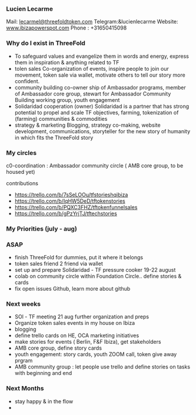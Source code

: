 ### Lucien Lecarme

Mail: lecarmel@threefoldtoken.com
Telegram:&lucienlecarme
Website: www.ibizapowerspot.com
Phone : +31650415098

### Why do I exist in ThreeFold
-	To safeguard values and evangelize them in words and energy, express them in inspiration & anything related to TF
- tolen sales
Co-organization of events, inspire people to join our movement, token sale via wallet, motivate others to tell our story more confident.
- community building
co-owner ship of Ambassador programs, member of Ambassador core group, stewart for Ambassador Community Building working group, youth engagement
- Solidaridad cooperation (owner)
Solidaridad is a partner that has strong potential to propel and scale TF objectives, farming, tokenization of (farming) communities & commodities
- strategy & marketing
Blogging, strategy co-making, website development, communications,  storyteller for the new story of humanity in which fits the ThreeFold story

### My circles
c0-coordination : Ambassador community circle ( AMB core group, to be housed yet)

contributions
- https://trello.com/b/7sSeLOOu/tfstorieshqibiza
- https://trello.com/b/IqHW5DeD/tftokenstories
- https://trello.com/b/PQXC3FHZ/tftokenfunnelsales
- https://trello.com/b/gPzYrjTJ/tftechstories


### My Priorities (july - aug)

### ASAP
-	finish ThreeFold for dummies, put it where it belongs
-   token sales friend 2 friend via wallet
-   set up and prepare Solidaridad - TF pressure cooker 19-22 august
-   colab on community circle within Foundation Circle.. define stories & cards
-   fix open issues Github, learn more about github


### Next weeks
- SOl - TF meeting 21 aug further organization and preps
- Organize token sales events in my house on Ibiza
- blogging
- define trello cards on HE, OCA marketing initiatives
- make stories for events ( Berlin, F&F Ibiza), get stakeholders
- AMB core group, define story cards
- youth engagement: story cards, youth ZOOM call, token give away prgram
- AMB community group : let people use trello and define stories on tasks with beginning and end


### Next Months
- stay happy & in the flow
- 


